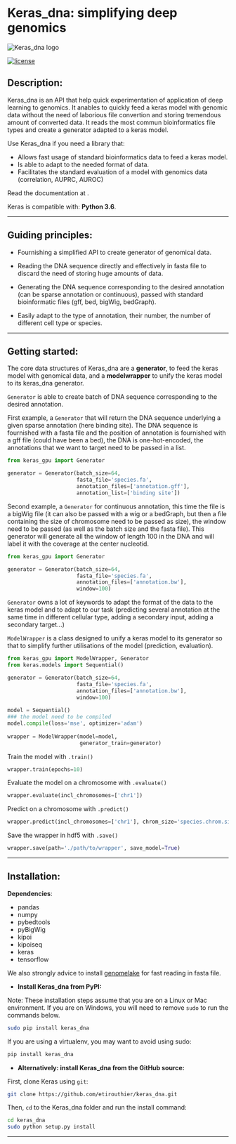 # Keras_dna: simplifying deep genomics

![Keras_dna logo](https://github.com/etirouthier/keras_dna/tree/master/docs/favicon.ico)

[![license](https://img.shields.io/github/license/mashape/apistatus.svg?maxAge=2592000)](https://github.com/etirouthier/keras_dna/LICENSE)

## Description:

Keras_dna is an API that help quick experimentation of application of deep learning to genomics. It anables to quickly feed a keras model with genomic data without the need of laborious file convertion and storing tremendous amount of converted data. It reads the most commun bioinformatics file types and create a generator adapted to a keras model.

Use Keras_dna if you need a library that:

- Allows fast usage of standard bioinformatics data to feed a keras model.
- Is able to adapt to the needed format of data.
- Facilitates the standard evaluation of a model with genomics data (correlation, AUPRC, AUROC)

Read the documentation at [](https:).

Keras is compatible with: __Python 3.6__.


------------------

## Guiding principles:

- Fournishing a simplified API to create generator of genomical data.

- Reading the DNA sequence directly and effectively in fasta file to discard the need of storing huge amounts of data.

- Generating the DNA sequence corresponding to the desired annotation (can be sparse annotation or continuous), passed with standard bioinformatic files (gff, bed, bigWig, bedGraph).

- Easily adapt to the type of annotation, their number, the number of different cell type or species.

------------------


## Getting started:

The core data structures of Keras_dna are a __generator__, to feed the keras model with genomical data, and a __modelwrapper__ to unify the keras model to its keras_dna generator.

`Generator` is able to create batch of DNA sequence corresponding to the desired annotation.

First example, a `Generator` that will return the DNA sequence underlying a given sparse annotation (here binding site). The DNA sequence is fournished with a fasta file and the position of annotation is fournished with a gff file (could have been a bed), the DNA is one-hot-encoded, the annotations that we want to target need to be passed in a list.

```python
from keras_gpu import Generator

generator = Generator(batch_size=64,
                      fasta_file='species.fa',
                      annotation_files=['annotation.gff'],
                      annotation_list=['binding site'])
```

Second example, a `Generator` for continuous annotation, this time the file is a bigWig file (it can also be passed with a wig or a bedGraph, but then a file containing the size of chromosome need to be passed as size), the window need to be passed (as well as the batch size and the fasta file). This generator will generate all the window of length 100 in the DNA and will label it with the coverage at the center nucleotid.

```python
from keras_gpu import Generator

generator = Generator(batch_size=64,
                      fasta_file='species.fa',
                      annotation_files=['annotation.bw'],
                      window=100)
```
`Generator` owns a lot of keywords to adapt the format of the data to the keras model and to adapt to our task (predicting several annotation at the same time in different cellular type, adding a secondary input, adding a secondary target...)


`ModelWrapper` is a class designed to unify a keras model to its generator so that to simplify further utilisations of the model (prediction, evaluation). 

```python
from keras_gpu import ModelWrapper, Generator
from keras.models import Sequential()

generator = Generator(batch_size=64,
                      fasta_file='species.fa',
                      annotation_files=['annotation.bw'],
                      window=100)
                      
model = Sequential()
### the model need to be compiled
model.compile(loss='mse', optimizer='adam')
 
wrapper = ModelWrapper(model=model,
                       generator_train=generator)
```
 
Train the model with `.train()`
```python
wrapper.train(epochs=10)
```
 
Evaluate the model on a chromosome with `.evaluate()`
```python
wrapper.evaluate(incl_chromosomes=['chr1'])
```

Predict on a chromosome with `.predict()`
```python
wrapper.predict(incl_chromosomes=['chr1'], chrom_size='species.chrom.sizes')
```

Save the wrapper in hdf5 with `.save()`
```python
wrapper.save(path='./path/to/wrapper', save_model=True)
```
 
------------------

## Installation:


**Dependencies**:

- pandas
- numpy
- pybedtools
- pyBigWig
- kipoi
- kipoiseq
- keras
- tensorflow
              
We also strongly advice to install [genomelake](https://github.com/kundajelab/genomelake) for fast reading in fasta file. 
 
- **Install Keras_dna from PyPI:**

Note: These installation steps assume that you are on a Linux or Mac environment.
If you are on Windows, you will need to remove `sudo` to run the commands below.

```sh
sudo pip install keras_dna
```

If you are using a virtualenv, you may want to avoid using sudo:

```sh
pip install keras_dna
```

- **Alternatively: install Keras_dna from the GitHub source:**

First, clone Keras using `git`:

```sh
git clone https://github.com/etirouthier/keras_dna.git
```

 Then, `cd` to the Keras_dna folder and run the install command:
```sh
cd keras_dna
sudo python setup.py install
```

------------------
 
